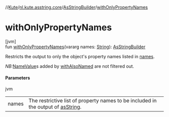 //[Kute](../../../index.md)/[nl.kute.asstring.core](../index.md)/[AsStringBuilder](index.md)/[withOnlyPropertyNames](with-only-property-names.md)

# withOnlyPropertyNames

[jvm]\
fun [withOnlyPropertyNames](with-only-property-names.md)(vararg names: [String](https://kotlinlang.org/api/latest/jvm/stdlib/kotlin/-string/index.html)): [AsStringBuilder](index.md)

Restricts the output to only the object's property names listed in [names](with-only-property-names.md).

*NB:*[NameValue](../../nl.kute.asstring.namedvalues/-name-value/index.md)s added by [withAlsoNamed](with-also-named.md) are not filtered out.

#### Parameters

jvm

| | |
|---|---|
| names | The restrictive list of property names to be included in the output of [asString](as-string.md). |
